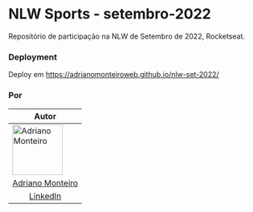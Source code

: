# NLW Sports - setembro-2022

Repositório de participação na NLW de Setembro de 2022, Rocketseat.

### Deployment

<div>
  <p>Deploy em <a href="https://adrianomonteiroweb.github.io/nlw-set-2022/">https://adrianomonteiroweb.github.io/nlw-set-2022/</a></p>
</div>

### Por

<div>
  <table>
    <thead>
      <tr>
        <th>Autor</th>
      </tr>
    </thhead>
    <tbody>
      <tr>
        <td><img src="https://avatars.githubusercontent.com/u/47261292?v=4" alt="Adriano Monteiro" width="100x" /></td>
      </tr>
      <tr>
        <td style="text-align: center">
          <a href="https://www.linkedin.com/in/adrianomonteirodev/" target="_blank">Adriano Monteiro</a>
        </td>
      </tr>
      <tr>
        <td style="text-align: center">
          <a href="https://www.linkedin.com/in/adrianomonteirodev/" target="_blank">LinkedIn</a>
        </td>
      </tr>
    </tbody>
  </table>
</div>
